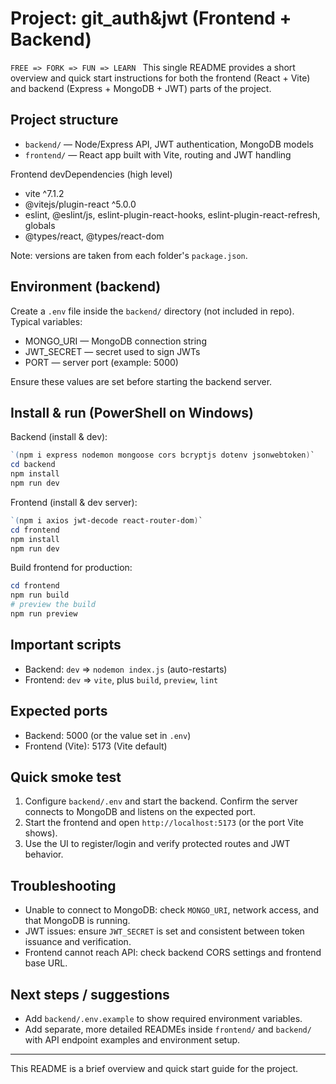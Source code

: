 # Project: git_auth&jwt (Frontend + Backend)
`FREE => FORK => FUN => LEARN `
This single README provides a short overview and quick start instructions for both the frontend (React + Vite) and backend (Express + MongoDB + JWT) parts of the project.

## Project structure

- `backend/` — Node/Express API, JWT authentication, MongoDB models 
- `frontend/` — React app built with Vite, routing and JWT handling 

Frontend devDependencies (high level)
- vite ^7.1.2
- @vitejs/plugin-react ^5.0.0
- eslint, @eslint/js, eslint-plugin-react-hooks, eslint-plugin-react-refresh, globals
- @types/react, @types/react-dom

Note: versions are taken from each folder's `package.json`.

## Environment (backend)

Create a `.env` file inside the `backend/` directory (not included in repo). Typical variables:

- MONGO_URI — MongoDB connection string
- JWT_SECRET — secret used to sign JWTs
- PORT — server port (example: 5000)

Ensure these values are set before starting the backend server.

## Install & run (PowerShell on Windows)

Backend (install & dev):

```powershell
`(npm i express nodemon mongoose cors bcryptjs dotenv jsonwebtoken)`
cd backend
npm install
npm run dev
```

Frontend (install & dev server):

```powershell
`(npm i axios jwt-decode react-router-dom)`
cd frontend
npm install
npm run dev
```

Build frontend for production:

```powershell
cd frontend
npm run build
# preview the build
npm run preview
```

## Important scripts

- Backend: `dev` => `nodemon index.js` (auto-restarts)
- Frontend: `dev` => `vite`, plus `build`, `preview`, `lint`

## Expected ports

- Backend: 5000 (or the value set in `.env`)
- Frontend (Vite): 5173 (Vite default)

## Quick smoke test

1. Configure `backend/.env` and start the backend. Confirm the server connects to MongoDB and listens on the expected port.
2. Start the frontend and open `http://localhost:5173` (or the port Vite shows).
3. Use the UI to register/login and verify protected routes and JWT behavior.

## Troubleshooting

- Unable to connect to MongoDB: check `MONGO_URI`, network access, and that MongoDB is running.
- JWT issues: ensure `JWT_SECRET` is set and consistent between token issuance and verification.
- Frontend cannot reach API: check backend CORS settings and frontend base URL.

## Next steps / suggestions

- Add `backend/.env.example` to show required environment variables.
- Add separate, more detailed READMEs inside `frontend/` and `backend/` with API endpoint examples and environment setup.

---

This README is a brief overview and quick start guide for the project.



